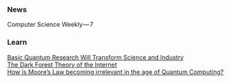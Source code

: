 
### News
Computer Science Weekly — 7
### Learn
[Basic Quantum Research Will Transform Science and Industry](https://medium.com/@LosAlamosNatLab/basic-quantum-research-will-transform-science-and-industry-2835ded9d98a)     
[The Dark Forest Theory of the Internet](https://onezero.medium.com/the-dark-forest-theory-of-the-internet-7dc3e68a7cb1)  
[How is Moore’s Law becoming irrelevant in the age of Quantum Computing?](https://medium.com/datadriveninvestor/how-is-moores-law-becoming-irrelevant-in-the-age-of-quantum-computing-5beb39fafc01)

